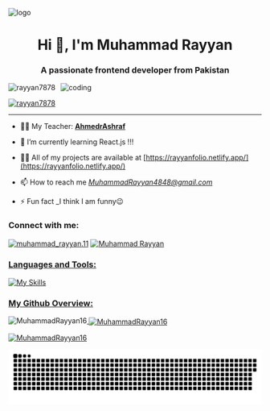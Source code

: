 ![logo](https://github.com/Rayyan7878/Rayyan7878/blob/main/githubban.gif)
<h1 align="center">Hi 👋, I'm Muhammad Rayyan</h1>
<h3 align="center">A passionate frontend developer from Pakistan</h3>
<img align="right" alt="coding" width="400" src="https://camo.githubusercontent.com/19db51af5f90f1b152bc0b9078f5fe97053955be5074f03f17019c70345bdcdb/68747470733a2f2f6d69726f2e6d656469756d2e636f6d2f6d61782f313336302f302a37513379765349765f7430696f4a2d5a2e676966">
<p align="left"> <img src="https://komarev.com/ghpvc/?username=rayyan7878&label=Profile%20views&color=0e75b6&style=flat" alt="rayyan7878" /> </p>

<p align="left"> <a href="https://github.com/ryo-ma/github-profile-trophy"><img src="https://github-profile-trophy.vercel.app/?username=MuhammadRayyan16" alt="rayyan7878" /></a> </p><hr>


- 🧑‍🏫 My Teacher: **[AhmedrAshraf](https://github.com/AhmedrAshraf)**

- 🌱  I’m currently learning React.js !!!

- 👨‍💻 All of my projects are available at [https://rayyanfolio.netlify.app/](https://rayyanfolio.netlify.app/)

- 📫 How to reach me *MuhammadRayyan4848@gmail.com*

- ⚡ Fun fact \_I think I am funny😉


<h3 align="left">Connect with me:</h3>
<p align="left">

    
<a href="https://instagram.com/muhammad_rayyan.11" target="blank"><img align="center" src="https://raw.githubusercontent.com/rahuldkjain/github-profile-readme-generator/master/src/images/icons/Social/instagram.svg" alt="muhammad_rayyan.11" height="30" width="40" /></a>
<a href="https://www.linkedin.com/in/muhammad-rayyan11/" target="blank"><img align="center" src="https://raw.githubusercontent.com/rahuldkjain/github-profile-readme-generator/master/src/images/icons/Social/linked-in-alt.svg" alt="Muhammad Rayyan" height="30" width="40" /></p>
</p>


<h3 align="left">Languages and Tools:</h3>
<p align="left">
    <img src="https://skillicons.dev/icons?i=androidstudio,bun,npm,bootstrap,github,ai,vite,vscode,nodejs,figma,git,html,css,js,ts,ps,react,next,firebase,tailwind" alt="My Skills">
</p>

<h3 align="left">My Github Overview:</h3>
<p><img align="left" src="https://github-readme-stats.vercel.app/api/top-langs?username=MuhammadRayyan16&show_icons=true&locale=en&layout=compact" alt="MuhammadRayyan16" /></p>

<p>&nbsp;<img align="center" src="https://github-readme-stats.vercel.app/api?username=MuhammadRayyan16&show_icons=true&locale=en" alt="MuhammadRayyan16" /></p>

<p><img align="center" src="https://github-readme-streak-stats.herokuapp.com/?user=MuhammadRayyan16&" alt="MuhammadRayyan16" /></p>

<p align="center">
 <img width="1000" src="./github-snake.svg" alt="snake"/>
</p>
